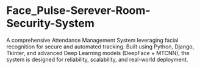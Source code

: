 # Face_Pulse-Serever-Room-Security-System
A comprehensive Attendance Management System leveraging facial recognition for secure and automated tracking. Built using Python, Django, Tkinter, and advanced Deep Learning models (DeepFace + MTCNN), the system is designed for reliability, scalability, and real-world deployment.
